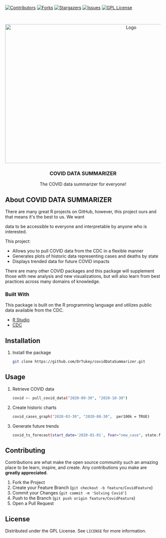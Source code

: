 <!-- PROJECT SHIELDS -->
<!--
*** I'm using markdown "reference style" links for readability.
*** Reference links are enclosed in brackets [ ] instead of parentheses ( ).
*** See the bottom of this document for the declaration of the reference variables
*** for contributors-url, forks-url, etc. This is an optional, concise syntax you may use.
*** https://www.markdownguide.org/basic-syntax/#reference-style-links
-->

[![Contributors][contributors-shield]][contributors-url]
[![Forks][forks-shield]][forks-url]
[![Stargazers][stars-shield]][stars-url]
[![Issues][issues-shield]][issues-url]
[![GPL License][license-shield]][license-url]


<!-- PROJECT LOGO -->
<br />
<p align="center">
  <a href="https://github.com/DrTukey/covidDataSummarizer">
    <img src="https://github.com/DrTukey/covidDataSummarizer/blob/develop/images/covid.jpg?raw=true" alt="Logo" width="800" height="450">
  </a>
  
  <h3 align="center">COVID DATA SUMMARIZER</h3>

  <p align="center">
    The COVID data summarizer for everyone!
  </p>

</p>

<!-- ABOUT THE PROJECT -->
## About COVID DATA SUMMARIZER


There are many great R projects on GitHub, however, this project ours and that means it's the best to us. We want 

data to be accessible to everyone and interpretable by anyone who is interested.

This project:
* Allows you to pull COVID data from the CDC in a flexible manner
* Generates plots of historic data representing cases and deaths by state
* Displays trended data for future COVID impacts

There are many other COVID packages and this package will supplement those with new analysis and new visualizations, but will also learn from best practices across many domains of knowledge.

### Built With

This package is built on the R programming language and utilizes public data available from the CDC.
* [R Studio](https://rstudio.com/)
* [CDC](https://www.cdc.gov/)




<!-- INSTALLATION -->
## Installation

1. Install the package
   ```sh
   git clone https://github.com/DrTukey/covidDataSummarizer.git
   ```



<!-- USAGE -->
## Usage

1. Retrieve COVID data
   ```sh
   covid <- pull_covid_data("2020-09-30", "2020-10-30")
   ```
2. Create historic charts
   ```sh
   covid_cases_graph("2020-03-30", "2020-08-30",  per100k = TRUE)
   ```
3. Generate future trends
   ```sh
   covid_ts_forecast(start_date='2020-01-01', fvar="new_case", state.filter=c("MA","CA"), pred.days = 30)
   ```




<!-- CONTRIBUTING -->
## Contributing

Contributions are what make the open source community such an amazing place to be learn, inspire, and create. Any contributions you make are **greatly appreciated**.

1. Fork the Project
2. Create your Feature Branch (`git checkout -b feature/CovidFeature`)
3. Commit your Changes (`git commit -m 'Solving Covid'`)
4. Push to the Branch (`git push origin feature/CovidFeature`)
5. Open a Pull Request



<!-- LICENSE -->
## License

Distributed under the GPL License. See `LICENSE` for more information.



<!-- MARKDOWN LINKS & IMAGES -->
<!-- https://www.markdownguide.org/basic-syntax/#reference-style-links -->
[contributors-shield]: https://img.shields.io/github/contributors/othneildrew/Best-README-Template.svg?style=for-the-badge
[contributors-url]: https://github.com/DrTukey/covidDataSummarizer/graphs/contributors
[forks-shield]: https://img.shields.io/github/forks/othneildrew/Best-README-Template.svg?style=for-the-badge
[forks-url]: https://github.com/DrTukey/covidDataSummarizer/network/members
[stars-shield]: https://img.shields.io/github/stars/othneildrew/Best-README-Template.svg?style=for-the-badge
[stars-url]: https://github.com/DrTukey/covidDataSummarizer/stargazers
[issues-shield]: https://img.shields.io/github/issues/othneildrew/Best-README-Template.svg?style=for-the-badge
[issues-url]: https://github.com/DrTukey/covidDataSummarizer/issues
[license-shield]: https://img.shields.io/github/license/othneildrew/Best-README-Template.svg?style=for-the-badge
[license-url]: https://github.com/DrTukey/covidDataSummarizer/blob/develop/LICENSE.txt
